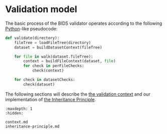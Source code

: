 # Validation model

The basic process of the BIDS validator operates according to the following
[Python]-like pseudocode:

```python
def validate(directory):
    fileTree = loadFileTree(directory)
    dataset = buildDatasetContext(fileTree)

    for file in walk(dataset.fileTree):
        context = buildFileContext(dataset, file)
        for check in perFileChecks:
            check(context)

    for check in datasetChecks:
        check(dataset)
```

The following sections will describe the [the validation context](context.md)
and our implementation of [the Inheritance Principle](inheritance-principle.md).

```{toctree}
:maxdepth: 1
:hidden:

context.md
inheritance-principle.md
```

[Python]: https://en.wikipedia.org/wiki/Python_(programming_language)
